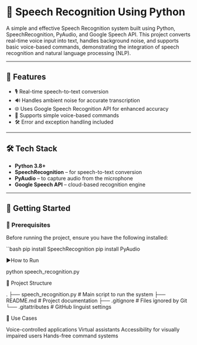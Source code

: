 # 🎤 Speech Recognition Using Python

A simple and effective Speech Recognition system built using Python, SpeechRecognition, PyAudio, and Google Speech API. This project converts real-time voice input into text, handles background noise, and supports basic voice-based commands, demonstrating the integration of speech recognition and natural language processing (NLP).

---

## 📌 Features

- 🎙️ Real-time speech-to-text conversion  
- 🔊 Handles ambient noise for accurate transcription  
- 🌐 Uses Google Speech Recognition API for enhanced accuracy  
- 🧠 Supports simple voice-based commands  
- 🛠️ Error and exception handling included

---

## 🛠️ Tech Stack

- **Python 3.8+**
- **SpeechRecognition** – for speech-to-text conversion  
- **PyAudio** – to capture audio from the microphone  
- **Google Speech API** – cloud-based recognition engine

---

## 🚀 Getting Started

### 🔧 Prerequisites

Before running the project, ensure you have the following installed:

``bash
pip install SpeechRecognition
pip install PyAudio


▶️How to Run

python speech_recognition.py


📁 Project Structure

.
├── speech_recognition.py       # Main script to run the system
├── README.md                   # Project documentation
├── .gitignore                  # Files ignored by Git
└── .gitattributes              # GitHub linguist settings


🎯 Use Cases

   Voice-controlled applications
   Virtual assistants
   Accessibility for visually impaired users
   Hands-free command systems

